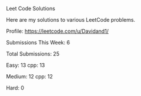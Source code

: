 Leet Code Solutions

Here are my solutions to various LeetCode problems. 

Profile:
https://leetcode.com/u/Davidand1/

Submissions This Week: 6

Total Submissions: 25

Easy: 13
cpp: 13

Medium: 12
cpp: 12

Hard: 0
